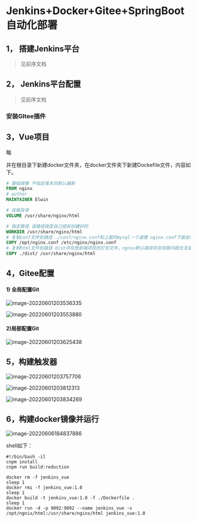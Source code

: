 # Jenkins+Docker+Gitee+SpringBoot自动化部署

## 1， 搭建Jenkins平台

> 见前序文档

## 2， Jenkins平台配置

> 见前序文档

### 安装GItee插件





## 3，Vue项目

略



并在根目录下新建docker文件夹，在docker文件夹下新建Dockefile文件，内容如下。

```dockerfile
# 基础镜像 不指定版本则默认最新
FROM nginx
# author
MAINTAINER Elwin

# 挂载目录
VOLUME /usr/share/nginx/html

# 指定路径 该路径我是自己提前创建好的
WORKDIR /usr/share/nginx/html
# 复制conf文件到路径 ./conf/nginx.conf和上面的mysql一个道理 nginx.conf下面会贴出来
COPY /opt/nginx.conf /etc/nginx/nginx.conf
# 复制html文件到路径 dist中存放前端项目的打包文件，ngnix默认路径存在权限问题无法复制
COPY ./dist/ /usr/share/nginx/html
```

## 4，Gitee配置

#### 1) 全局配置Git

![image-20220601203536335](C:/Users/elwin/AppData/Roaming/Typora/typora-user-images/image-20220601203536335.png)

![image-20220601203553880](C:/Users/elwin/AppData/Roaming/Typora/typora-user-images/image-20220601203553880.png)

#### 2)局部配置Git

![image-20220601203625438](C:/Users/elwin/AppData/Roaming/Typora/typora-user-images/image-20220601203625438.png)



## 5，构建触发器

![image-20220601203757706](C:/Users/elwin/AppData/Roaming/Typora/typora-user-images/image-20220601203757706.png)

![image-20220601203812313](C:/Users/elwin/AppData/Roaming/Typora/typora-user-images/image-20220601203812313.png)



![image-20220601203834269](C:/Users/elwin/AppData/Roaming/Typora/typora-user-images/image-20220601203834269.png)

## 6，构建docker镜像并运行

![image-20220606184837886](C:/Users/elwin/AppData/Roaming/Typora/typora-user-images/image-20220606184837886.png)

shell如下：

```shell
#!/bin/bash -il
cnpm install
cnpm run build:reduction

docker rm -f jenkins_vue
sleep 1
docker rmi -f jenkins_vue:1.0
sleep 1
docker build -t jenkins_vue:1.0 -f ./Dockerfile .
sleep 1
docker run -d -p 9092:9092 --name jenkins_vue -v /opt/ngnix/html:/usr/share/nginx/html jenkins_vue:1.0
```



